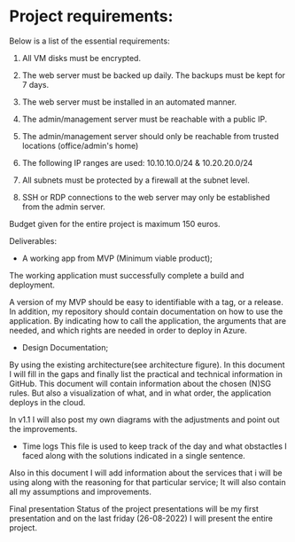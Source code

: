 # Project requirements:


Below is a list of the essential requirements:

1. All VM disks must be encrypted.

2. The web server must be backed up daily. The backups must be kept for 7 days.

3. The web server must be installed in an automated manner.

4. The admin/management server must be reachable with a public IP.

5. The admin/management server should only be reachable from trusted locations (office/admin's home)

6. The following IP ranges are used: 10.10.10.0/24 & 10.20.20.0/24

7. All subnets must be protected by a firewall at the subnet level.

8. SSH or RDP connections to the web server may only be established from the admin server.



Budget given for the entire project is maximum 150 euros.

Deliverables:

- A working app from MVP (Minimum viable product);

The working application must successfully complete a build and deployment.

A version of my MVP should be easy to identifiable with a tag, or a release. In addition, my repository should contain documentation on how to use the application. By indicating how to call the application, the arguments that are needed, and which rights are needed in order to deploy in Azure.

- Design Documentation;

By using the existing architecture(see architecture figure). In this document I will fill in the gaps and finally list the practical and technical information in GitHub. This document will contain information about the chosen (N)SG rules. But also a visualization of what, and in what order, the application deploys in the cloud.

In v1.1 I will also post my own diagrams with the adjustments and point out the improvements.

- Time logs
This file is used to keep track of the day and what obstactles I faced along with the solutions indicated in a single sentence.

Also in this document I will add information about the services that i will be using along with the reasoning for that particular service; It will also contain all my assumptions and improvements.

Final presentation
Status of the project presentations will be my first presentation and on the last friday (26-08-2022) I will present the entire project.